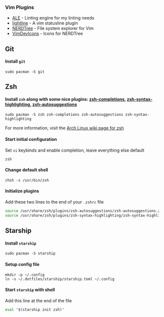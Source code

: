 ### Vim Plugins
- [ALE](https://github.com/dense-analysis/ale) - Linting engine for my linting needs
- [lightline](https://github.com/itchyny/lightline.vim) - A vim statusline plugin
- [NERDTree](https://github.com/preservim/nerdtree) - File system explorer for Vim
- [VimDevIcons](https://github.com/ryanoasis/vim-devicons) - Icons for NERDTree

## Git
#### Install `git`
```console
sudo pacman -S git
```

## Zsh
#### Install `zsh` along with some nice plugins: [zsh-completions](https://github.com/zsh-users/zsh-completions), [zsh-syntax-highlighting](https://github.com/zsh-users/zsh-syntax-highlighting), [zsh-autosuggestions](https://github.com/zsh-users/zsh-autosuggestions)
```console
sudo pacman -S zsh zsh-completions zsh-autosuggestions zsh-syntax-highlighting
```
For more information, visit the [Arch Linux wiki page for zsh](https://wiki.archlinux.org/title/zsh#Installation)

#### Start initial configuration
Set `vi` keybinds and enable completion, leave everything else default
```console
zsh
```

#### Change default shell
```console
chsh -s /usr/bin/zsh
```

#### Initialize plugins
Add these two lines to the end of your `.zshrc` file
```zsh
source /usr/share/zsh/plugins/zsh-autosuggestions/zsh-autosuggestions.zsh
source /usr/share/zsh/plugins/zsh-syntax-highlighting/zsh-syntax-highlighting.zsh
```

## Starship
#### Install `starship`
```console
sudo pacman -S starship
```

#### Setup config file
```console
mkdir -p ~/.config
ln -s ~/.dotfiles/starship/starship.toml ~/.config
```

#### Start `starship` with shell
Add this line at the end of the file
```zsh
eval "$(starship init zsh)"
```
